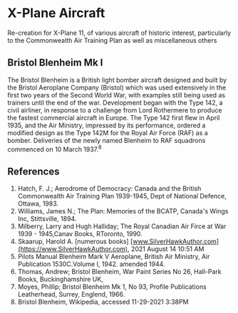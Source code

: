 # X-Plane Aircraft

Re-creation for X-Plane 11, of various aircraft of historic interest, particularly to the Commonwealth Air Training Plan as well as miscellaneous others

## Bristol Blenheim Mk I

The Bristol Blenheim is a British light bomber aircraft designed and built by the Bristol Aeroplane Company (Bristol) which was used extensively in the first two years of the Second World War, with examples still being used as trainers until the end of the war. Development began with the Type 142, a civil airliner, in response to a challenge from Lord Rothermere to produce the fastest commercial aircraft in Europe. The Type 142 first flew in April 1935, and the Air Ministry, impressed by its performance, ordered a modified design as the Type 142M for the Royal Air Force (RAF) as a bomber. Deliveries of the newly named Blenheim to RAF squadrons commenced on 10 March 1937.<sup>8<sup>



## References

  1.  Hatch, F. J.; Aerodrome of Democracy: Canada and the British Commonwealth Air Training Plan 1939-1945, Dept of National Defence, Ottawa, 1983.
  2.  Williams, James N.; The Plan: Memories of the BCATP, Canada's Wings Inc, Stittsville, 1894.
  3.  Milberry, Larry and Hugh Halliday; The Royal Canadian Air Firce at War 1939 - 1945,Canav Books, RToronto, 1990.
  4.  Skaarup, Harold A. [numerous books]   [www.SilverHawkAuthor.com](https://www.SilverHawkAuthor.com), 2021 August 14 10:51 AM
  5.  Pilots Manual Blenheim Mark V Aeroplane, British Air Ministry, Air Publication 1530C.Volume I, 1942. amended 1944.
  6.  Thomas, Andrew; Bristol Blenheim, War Paint Series No 26, Hall-Park Books, Buckinghamshire UK, 
  7.  Moyes, Phillip; Bristol Blenheim Mk 1, No 93, Profile Publications Leatherhead, Surrey, Englend, 1966.
  8.  Bristol Blenheim, Wikipedia, accessed 11-29-2021 3:38PM

